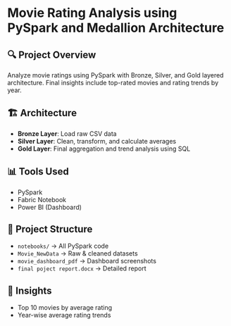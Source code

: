 # Movie Rating Analysis using PySpark and Medallion Architecture

## 🔍 Project Overview
Analyze movie ratings using PySpark with Bronze, Silver, and Gold layered architecture. Final insights include top-rated movies and rating trends by year.

## 🏗 Architecture
- **Bronze Layer**: Load raw CSV data
- **Silver Layer**: Clean, transform, and calculate averages
- **Gold Layer**: Final aggregation and trend analysis using SQL

## 📊 Tools Used
- PySpark
- Fabric Notebook
- Power BI (Dashboard)

## 📁 Project Structure
- `notebooks/` → All PySpark code
- `Movie_NewData` → Raw & cleaned datasets
- `movie_dashboard_pdf` → Dashboard screenshots
- `final poject report.docx` → Detailed report

## 📌 Insights
- Top 10 movies by average rating
- Year-wise average rating trends
  

